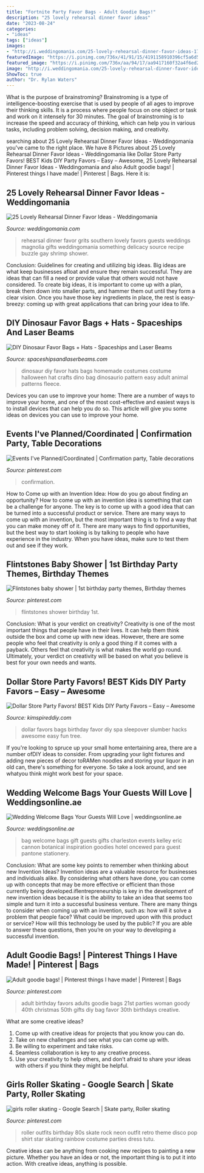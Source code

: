 ```yaml
---
title: "Fortnite Party Favor Bags - Adult Goodie Bags!"
description: "25 lovely rehearsal dinner favor ideas"
date: "2023-08-24"
categories:
- "ideas"
tags: ["ideas"]
images:
- "http://i.weddingomania.com/25-lovely-rehearsal-dinner-favor-ideas-17-500x682.jpg"
featuredImage: "https://i.pinimg.com/736x/41/91/15/4191158910396cf5a6d50a4e0f6dad7e--roller-disco-disco-party.jpg"
featured_image: "https://i.pinimg.com/736x/aa/94/17/aa9417160f32a4f6ed2b46eb7d46e48c.jpg"
image: "http://i.weddingomania.com/25-lovely-rehearsal-dinner-favor-ideas-17-500x682.jpg"
ShowToc: true
author: "Dr. Rylan Waters"
---
```



What is the purpose of brainstroming?
Brainstroming is a type of intelligence-boosting exercise that is used by people of all ages to improve their thinking skills. It is a process where people focus on one object or task and work on it intensely for 30 minutes. The goal of brainstroming is to increase the speed and accuracy of thinking, which can help you in various tasks, including problem solving, decision making, and creativity.

	

		
searching about 25 Lovely Rehearsal Dinner Favor Ideas - Weddingomania you've came to the right place. We have 8 Pictures about 25 Lovely Rehearsal Dinner Favor Ideas - Weddingomania like Dollar Store Party Favors! BEST Kids DIY Party Favors – Easy – Awesome, 25 Lovely Rehearsal Dinner Favor Ideas - Weddingomania and also Adult goodie bags! | Pinterest things I have made! | Pinterest | Bags. Here it is:
		
    
## 25 Lovely Rehearsal Dinner Favor Ideas - Weddingomania

<img loading=lazy src="http://i.weddingomania.com/25-lovely-rehearsal-dinner-favor-ideas-17-500x682.jpg" onerror="this.onerror=null;this.src='https://tse4.mm.bing.net/th?id=OIP.7BULGAVXSYXTczZBN66HKQHaKG&amp;pid=15.1';" alt="25 Lovely Rehearsal Dinner Favor Ideas - Weddingomania">

_Source: weddingomania.com_

>rehearsal dinner favor grits southern lovely favors guests weddings magnolia gifts weddingomania something delicacy source recipe buzzle gay shrimp shower. 

	

Conclusion: Guidelines for creating and utilizing big ideas.
Big ideas are what keep businesses afloat and ensure they remain successful. They are ideas that can fill a need or provide value that others would not have considered. To create big ideas, it is important to come up with a plan, break them down into smaller parts, and hammer them out until they form a clear vision. Once you have those key ingredients in place, the rest is easy- breezy: coming up with great applications that can bring your idea to life.

    
## DIY Dinosaur Favor Bags + Hats - Spaceships And Laser Beams

<img loading=lazy src="https://spaceshipsandlaserbeams.com/wp-content/uploads/2015/09/dinosaur-favor-bag-94493py.jpg" onerror="this.onerror=null;this.src='https://tse1.mm.bing.net/th?id=OIP.jj46i9mqzRR70k3DpGX4ZAHaLm&amp;pid=15.1';" alt="DIY Dinosaur Favor Bags + Hats - Spaceships and Laser Beams">

_Source: spaceshipsandlaserbeams.com_

>dinosaur diy favor hats bags homemade costumes costume halloween hat crafts dino bag dinosaurio pattern easy adult animal patterns fleece. 

	

Devices you can use to improve your home:
There are a number of ways to improve your home, and one of the most cost-effective and easiest ways is to install devices that can help you do so. This article will give you some ideas on devices you can use to improve your home.

    
## Events I&#039;ve Planned/Coordinated | Confirmation Party, Table Decorations

<img loading=lazy src="https://i.pinimg.com/736x/06/78/70/067870fbf505c45760e92e704a4899b4--confirmation-planner.jpg" onerror="this.onerror=null;this.src='https://tse1.mm.bing.net/th?id=OIP.1BcGo6LR6s5UeYPd0eiH0wHaJ4&amp;pid=15.1';" alt="Events I&#039;ve Planned/Coordinated | Confirmation party, Table decorations">

_Source: pinterest.com_

>confirmation. 

	

How to Come up with an Invention Idea: How do you go about finding an opportunity?
How to come up with an invention idea is something that can be a challenge for anyone. The key is to come up with a good idea that can be turned into a successful product or service. There are many ways to come up with an invention, but the most important thing is to find a way that you can make money off of it. There are many ways to find opportunities, but the best way to start looking is by talking to people who have experience in the industry. When you have ideas, make sure to test them out and see if they work.

    
## Flintstones Baby Shower | 1st Birthday Party Themes, Birthday Themes

<img loading=lazy src="https://i.pinimg.com/736x/aa/94/17/aa9417160f32a4f6ed2b46eb7d46e48c.jpg" onerror="this.onerror=null;this.src='https://tse3.mm.bing.net/th?id=OIP.QytRHG7f8bUqZDj9PWqFEgHaFX&amp;pid=15.1';" alt="Flintstones baby shower | 1st birthday party themes, Birthday themes">

_Source: pinterest.com_

>flintstones shower birthday 1st. 

	

Conclusion: What is your verdict on creativity?
Creativity is one of the most important things that people have in their lives. It can help them think outside the box and come up with new ideas. However, there are some people who feel that creativity is only a good thing if it comes with a payback. Others feel that creativity is what makes the world go round. Ultimately, your verdict on creativity will be based on what you believe is best for your own needs and wants.

    
## Dollar Store Party Favors! BEST Kids DIY Party Favors – Easy – Awesome

<img loading=lazy src="https://kimspireddiy.com/wp-content/uploads/2020/01/party-favors-dollar-store-eyelashes-4.jpg" onerror="this.onerror=null;this.src='https://tse2.mm.bing.net/th?id=OIP.4EixPX38cgvXCBP8griu6AHaJ4&amp;pid=15.1';" alt="Dollar Store Party Favors! BEST Kids DIY Party Favors – Easy – Awesome">

_Source: kimspireddiy.com_

>dollar favors bags birthday favor diy spa sleepover slumber hacks awesome easy fun tree. 

	

If you're looking to spruce up your small home entertaining area, there are a number ofDIY ideas to consider. From upgrading your light fixtures and adding new pieces of decor toRAMen noodles and storing your liquor in an old can, there's something for everyone. So take a look around, and see whatyou think might work best for your space.

    
## Wedding Welcome Bags Your Guests Will Love | Weddingsonline.ae

<img loading=lazy src="http://www.weddingsonline.ae/blog/wp-content/uploads/2016/06/wedding-welcome-bag-ideas.jpg" onerror="this.onerror=null;this.src='https://tse4.mm.bing.net/th?id=OIP.Cecce6Z_r0yyifL-hiTJvAHaKT&amp;pid=15.1';" alt="Wedding Welcome Bags Your Guests Will Love | weddingsonline.ae">

_Source: weddingsonline.ae_

>bag welcome bags gift guests gifts charleston events kelley eric cannon botanical inspiration goodies hotel oncewed para guest pantone stationery. 

	

Conclusion: What are some key points to remember when thinking about new Invention Ideas?
Invention ideas are a valuable resource for businesses and individuals alike. By considering what others have done, you can come up with concepts that may be more effective or efficient than those currently being developed.iflentrepreneurship is key in the development of new invention ideas because it is the ability to take an idea that seems too simple and turn it into a successful business venture. There are many things to consider when coming up with an invention, such as: how will it solve a problem that people face? What could be improved upon with this product or service? How will this technology be used by the public? If you are able to answer these questions, then you’re on your way to developing a successful invention.

    
## Adult Goodie Bags! | Pinterest Things I Have Made! | Pinterest | Bags

<img loading=lazy src="https://s-media-cache-ak0.pinimg.com/736x/9e/a4/0b/9ea40b9762a7e924375a66896bf720ab--rd-birthday-birthday-woman.jpg" onerror="this.onerror=null;this.src='https://tse1.mm.bing.net/th?id=OIP.KMFHlPFwRnAS7smPd0hLzQHaFj&amp;pid=15.1';" alt="Adult goodie bags! | Pinterest things I have made! | Pinterest | Bags">

_Source: pinterest.com_

>adult birthday favors adults goodie bags 21st parties woman goody 40th christmas 50th gifts diy bag favor 30th birthdays creative. 

	

What are some creative ideas?
1. Come up with creative ideas for projects that you know you can do.
2. Take on new challenges and see what you can come up with. 
3. Be willing to experiment and take risks. 
4. Seamless collaboration is key to any creative process. 
5. Use your creativity to help others, and don’t afraid to share your ideas with others if you think they might be helpful.

    
## Girls Roller Skating - Google Search | Skate Party, Roller Skating

<img loading=lazy src="https://i.pinimg.com/736x/41/91/15/4191158910396cf5a6d50a4e0f6dad7e--roller-disco-disco-party.jpg" onerror="this.onerror=null;this.src='https://tse2.mm.bing.net/th?id=OIP.FFo1EOy7lq-ECbJHG2uVygHaKS&amp;pid=15.1';" alt="girls roller skating - Google Search | Skate party, Roller skating">

_Source: pinterest.com_

>roller outfits birthday 80s skate rock neon outfit retro theme disco pop shirt star skating rainbow costume parties dress tutu. 

	

Creative ideas can be anything from cooking new recipes to painting a new picture. Whether you have an idea or not, the important thing is to put it into action. With creative ideas, anything is possible.

